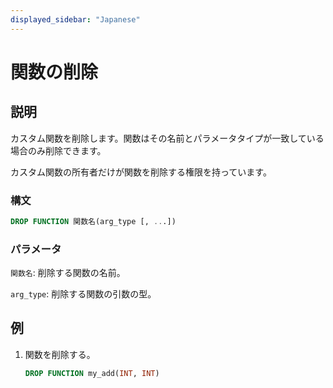 ```yaml
---
displayed_sidebar: "Japanese"
---
```


# 関数の削除

## 説明

カスタム関数を削除します。関数はその名前とパラメータタイプが一致している場合のみ削除できます。

カスタム関数の所有者だけが関数を削除する権限を持っています。

### 構文

```sql
DROP FUNCTION 関数名(arg_type [, ...])
```

### パラメータ

`関数名`: 削除する関数の名前。

`arg_type`: 削除する関数の引数の型。

## 例

1. 関数を削除する。

    ```sql
    DROP FUNCTION my_add(INT, INT)
    ```
